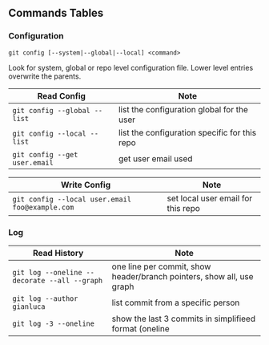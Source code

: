 ## Commands Tables

### Configuration

`git config [--system|--global|--local] <command>`

Look for system, global or repo level configuration file. Lower level entries overwrite the parents.

|Read Config|Note|
|-|-|
|`git config --global --list`| list the configuration global for the user |
|`git config --local --list`| list the configuration specific for this repo |
|`git config --get user.email`| get user email used |

|Write Config|Note|
|-|-|
|`git config --local user.email foo@example.com`| set local user email for this repo|

### Log

|Read History|Note|
|-|-|
|`git log --oneline --decorate --all --graph`|one line per commit, show header/branch pointers, show all, use graph|
|`git log --author gianluca`| list commit from a specific person|
|`git log -3 --oneline`|show the last 3 commits in simplifieed format (oneline|
